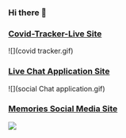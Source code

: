 ### Hi there 👋

### [Covid-Tracker-Live Site](https://covid-tracker-kh.netlify.app/)

![](covid tracker.gif)


### [Live Chat Application Site](https://live-chat-application-by-mehdi-kh.netlify.app/)

![](social Chat application.gif)


### [Memories Social Media Site](https://memories-mehdi-kh.netlify.app/)

![](memories.gif)

